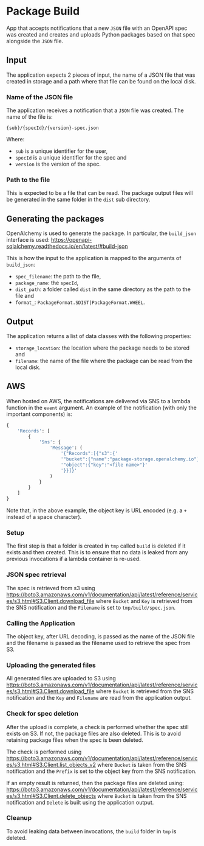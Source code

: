 # Package Build

App that accepts notifications that a new `JSON` file with an OpenAPI spec was
created and creates and uploads Python packages based on that spec alongside
the `JSON` file.

## Input

The application expects 2 pieces of input, the name of a JSON file that was
created in storage and a path where that file can be found on the local disk.

### Name of the JSON file

The application receives a notification that a `JSON` file was created. The
name of the file is:

`{sub}/{specId}/{version}-spec.json`

Where:

- `sub` is a unique identifier for the user,
- `specId` is a unique identifier for the spec and
- `version` is the version of the spec.

### Path to the file

This is expected to be a file that can be read. The package output files will
be generated in the same folder in the `dist` sub directory.

## Generating the packages

OpenAlchemy is used to generate the package. In particular, the `build_json`
interface is used:
<https://openapi-sqlalchemy.readthedocs.io/en/latest/#build-json>

This is how the input to the application is mapped to the arguments of
`build_json`:

- `spec_filename`: the path to the file,
- `package_name`: the `specId`,
- `dist_path`: a folder called `dist` in the same directory as the path to the
  file and
- `format_`: `PackageFormat.SDIST|PackageFormat.WHEEL`.

## Output

The application returns a list of data classes with the following properties:

- `storage_location`: the location where the package needs to be stored and
- `filename`: the name of the file where the package can be read from the local
  disk.

## AWS

When hosted on AWS, the notifications are delivered via SNS to a lambda
function in the `event` argument. An example of the notification (with only the
important components) is:

```python
{
    'Records': [
        {
            'Sns': {
                'Message': (
                    '{"Records":[{"s3":{'
                    '"bucket":{"name":"package-storage.openalchemy.io"},'
                    '"object":{"key":"<file name>"}'
                    '}}]}'
                )
            }
        }
    ]
}
```

Note that, in the above example, the object key is URL encoded (e.g. a `+`
instead of a space character).

### Setup

The first step is that a folder is created in `tmp` called `build` is deleted
if it exists and then created. This is to ensure that no data is leaked from
any previous invocations if a lambda container is re-used.

### JSON spec retrieval

The spec is retrieved from s3 using
<https://boto3.amazonaws.com/v1/documentation/api/latest/reference/services/s3.html#S3.Client.download_file>
where `Bucket` and `Key` is retrieved from the SNS notification and the
`Filename` is set to `tmp/build/spec.json`.

### Calling the Application

The object key, after URL decoding, is passed as the name of the JSON file and
the filename is passed as the filename used to retrieve the spec from S3.

### Uploading the generated files

All generated files are uploaded to S3 using
<https://boto3.amazonaws.com/v1/documentation/api/latest/reference/services/s3.html#S3.Client.download_file>
where `Bucket` is retrieved from the SNS notification and the `Key` and
`Filename` are read from the application output.

### Check for spec deletion

After the upload is complete, a check is performed whether the spec still exists
on S3. If not, the package files are also deleted. This is to avoid retaining
package files when the spec is been deleted.

The check is performed using
<https://boto3.amazonaws.com/v1/documentation/api/latest/reference/services/s3.html#S3.Client.list_objects_v2>
where `Bucket` is taken from the SNS notification and the `Prefix` is set
to the object key from the SNS notification.

If an empty result is returned, then the package files are deleted using:
<https://boto3.amazonaws.com/v1/documentation/api/latest/reference/services/s3.html#S3.Client.delete_objects>
where `Bucket` is taken from the SNS notification and `Delete` is built using
the application output.

### Cleanup

To avoid leaking data between invocations, the `build` folder in `tmp` is
deleted.
